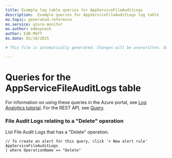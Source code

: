 ```yaml
---
title: Example log table queries for AppServiceFileAuditLogs
description:  Example queries for AppServiceFileAuditLogs log table
ms.topic: generated-reference
ms.service: azure-monitor
ms.author: edbaynash
author: EdB-MSFT
ms.date: 02/18/2025

# This file is automatically generated. Changes will be overwritten. Do not change this file directly. 

---
```


# Queries for the AppServiceFileAuditLogs table

For information on using these queries in the Azure portal, see [Log Analytics tutorial](/azure/azure-monitor/logs/log-analytics-tutorial). For the REST API, see [Query](/rest/api/loganalytics/query).


### File Audit Logs relating to a "Delete" operation  


List File Audit Logs that has a "Delete" operation.  

```query
// To create an alert for this query, click '+ New alert rule'
AppServiceFileAuditLogs
| where OperationName == "Delete"
```

